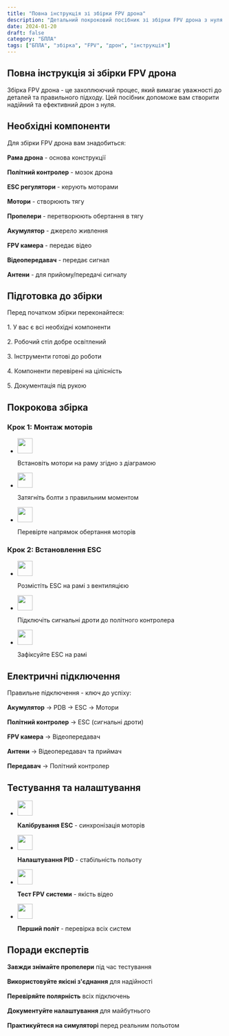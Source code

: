 ```yaml
---
title: "Повна інструкція зі збірки FPV дрона"
description: "Детальний покроковий посібник зі збірки FPV дрона з нуля до першого польоту"
date: 2024-01-20
draft: false
category: "БПЛА"
tags: ["БПЛА", "збірка", "FPV", "дрон", "інструкція"]
---
```



<section id="components" class="scroll-mt-24">

<h1 class="text-[20px] md:text-[24px] font-[Montserrat] mb-[10px] font-medium">Повна інструкція зі збірки FPV дрона</h1>
<p class="text-[15px] md:text-[16px] font-[Montserrat]">Збірка FPV дрона - це захоплюючий процес, який вимагає уважності до деталей та правильного підходу. Цей посібник допоможе вам створити надійний та ефективний дрон з нуля.
</p>
<h2 class="font-[Montserrat] text-[20px] lg:text-[24px] border-b border-[#ba0108] pb-3 font-normal mb-3 mt-[30px]">Необхідні компоненти</h2>
<p class="text-[16px] font-normal font-[Montserrat]">
Для збірки FPV дрона вам знадобиться:
<br />
<br />
<strong>Рама дрона</strong> - основа конструкції
<br />
<br />
<strong>Політний контролер</strong> - мозок дрона
<br />
<br />
<strong>ESC регулятори</strong> - керують моторами
<br />
<br />
<strong>Мотори</strong> - створюють тягу
<br />
<br />
<strong>Пропелери</strong> - перетворюють обертання в тягу
<br />
<br />
<strong>Акумулятор</strong> - джерело живлення
<br />
<br />
<strong>FPV камера</strong> - передає відео
<br />
<br />
<strong>Відеопередавач</strong> - передає сигнал
<br />
<br />
<strong>Антени</strong> - для прийому/передачі сигналу
</p>
</section>

<section id="preparation" class="mt-10 scroll-mt-24">
<h2 class="font-[Montserrat] text-[20px] lg:text-[24px] border-b border-[#ba0108] pb-3 font-normal mb-3">Підготовка до збірки</h2>
<p class="text-[16px] font-normal font-[Montserrat]">
Перед початком збірки переконайтеся:
<br />
<br />
1. У вас є всі необхідні компоненти
<br />
<br />
2. Робочий стіл добре освітлений
<br />
<br />
3. Інструменти готові до роботи
<br />
<br />
4. Компоненти перевірені на цілісність
<br />
<br />
5. Документація під рукою
</p>
</section>

<section id="assembly" class="scroll-mt-24 mt-10 bg-[#f5f5f5] px-[29px] py-[27px]">
<h2 class="font-[Montserrat] text-[20px] lg:text-[24px] border-b border-[#ba0108] pb-3 font-normal mb-3">Покрокова збірка</h2>
<h3 class="font-[Montserrat] text-[18px] font-normal mb-3">Крок 1: Монтаж моторів</h3>
<ul class="list-disc pl-5 space-y-2 text-[#333]">
<li class="flex gap-3 items-center">
<img width="35" height="35" src="/img/list-guide-one.png" alt="" style="filter: none; box-shadow: none;" />
<p class="text-[16px] font-normal font-[Montserrat]">
Встановіть мотори на раму згідно з діаграмою
</p>
</li>

<li class="flex gap-3 items-center">
<img width="35" height="35" src="/img/list-guide-two.png" alt="" style="filter: none; box-shadow: none;" />
<p class="text-[16px] font-normal font-[Montserrat]">
Затягніть болти з правильним моментом
</p>
</li>

<li class="flex gap-3 items-center">
<img width="35" height="35" src="/img/list-guide-three.png" alt="" style="filter: none; box-shadow: none;" />
<p class="text-[16px] font-normal font-[Montserrat]">
Перевірте напрямок обертання моторів
</p>
</li>
</ul>

<h3 class="font-[Montserrat] text-[18px] font-normal mb-3 mt-6">Крок 2: Встановлення ESC</h3>
<ul class="list-disc pl-5 space-y-2 text-[#333]">
<li class="flex gap-3 items-center">
<img width="35" height="35" src="/img/list-guide-one.png" alt="" style="filter: none; box-shadow: none;" />
<p class="text-[16px] font-normal font-[Montserrat]">
Розмістіть ESC на рамі з вентиляцією
</p>
</li>

<li class="flex gap-3 items-center">
<img width="35" height="35" src="/img/list-guide-two.png" alt="" style="filter: none; box-shadow: none;" />
<p class="text-[16px] font-normal font-[Montserrat]">
Підключіть сигнальні дроти до політного контролера
</p>
</li>

<li class="flex gap-3 items-center">
<img width="35" height="35" src="/img/list-guide-three.png" alt="" style="filter: none; box-shadow: none;" />
<p class="text-[16px] font-normal font-[Montserrat]">
Зафіксуйте ESC на рамі
</p>
</li>
</ul>
</section>

<section id="wiring" class="mt-10 scroll-mt-24">
<h2 class="font-[Montserrat] text-[20px] lg:text-[24px] border-b border-[#ba0108] pb-3 font-normal mb-3">Електричні підключення</h2>
<p class="text-[16px] font-normal font-[Montserrat]">
Правильне підключення - ключ до успіху:
<br />
<br />
<strong>Акумулятор</strong> → PDB → ESC → Мотори
<br />
<br />
<strong>Політний контролер</strong> → ESC (сигнальні дроти)
<br />
<br />
<strong>FPV камера</strong> → Відеопередавач
<br />
<br />
<strong>Антени</strong> → Відеопередавач та приймач
<br />
<br />
<strong>Передавач</strong> → Політний контролер
</p>
</section>

<section id="testing" class="mt-10 scroll-mt-24">
<h2 class="font-[Montserrat] text-[20px] lg:text-[24px] border-b border-[#ba0108] pb-3 font-normal mb-3">Тестування та налаштування</h2>
<ul class="list-disc pl-5 space-y-2 text-[#333]">
<li class="flex gap-3 items-center">
<img width="35" height="35" src="/img/list-guide-one.png" alt="" style="filter: none; box-shadow: none;" />
<p class="text-[16px] font-normal font-[Montserrat]">
<strong>Калібрування ESC</strong> - синхронізація моторів
</p>
</li>

<li class="flex gap-3 items-center">
<img width="35" height="35" src="/img/list-guide-two.png" alt="" style="filter: none; box-shadow: none;" />
<p class="text-[16px] font-normal font-[Montserrat]">
<strong>Налаштування PID</strong> - стабільність польоту
</p>
</li>

<li class="flex gap-3 items-center">
<img width="35" height="35" src="/img/list-guide-three.png" alt="" style="filter: none; box-shadow: none;" />
<p class="text-[16px] font-normal font-[Montserrat]">
<strong>Тест FPV системи</strong> - якість відео
</p>
</li>

<li class="flex gap-3 items-center">
<img width="35" height="35" src="/img/list-guide-four.png" alt="" style="filter: none; box-shadow: none;" />
<p class="text-[16px] font-normal font-[Montserrat]">
<strong>Перший політ</strong> - перевірка всіх систем
</p>
</li>
</ul>
</section>

<section id="tips" class="mt-10 scroll-mt-24">
<h2 class="font-[Montserrat] text-[20px] lg:text-[24px] border-b border-[#ba0108] pb-3 font-normal mb-3">Поради експертів</h2>
<p class="text-[16px] font-normal font-[Montserrat]">
<strong>Завжди знімайте пропелери</strong> під час тестування
<br />
<br />
<strong>Використовуйте якісні з'єднання</strong> для надійності
<br />
<br />
<strong>Перевіряйте полярність</strong> всіх підключень
<br />
<br />
<strong>Документуйте налаштування</strong> для майбутнього
<br />
<br />
<strong>Практикуйтеся на симуляторі</strong> перед реальним польотом
</p>
</section> 